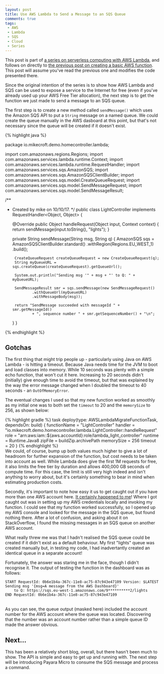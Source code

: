 ```yaml
---
layout: post
title: Use AWS Lambda to Send a Message to an SQS Queue
comments: true
tags: 
 - AWS 
 - Lambda
 - SQS 
 - Cloud
 - Series
---
```



This post is part of [a series on serverless computing with AWS Lambda](https://mikecroft.io/2017/11/02/async-home-automation-lambda-sqs.html), and follows on directly to [the previous post on creating a basic AWS function](https://mikecroft.io/2017/11/27/create-basic-lambda-java.html). This post will assume you've read the previous one and modifies the code presented there.

Since the original intention of the series is to show how AWS Lambda and SQS can be used to expose a service to the Internet for free (even if you've already used up your AWS Free Tier allocation), the next step is to get the function we just made to send a message to an SQS queue.

The first step is to create a new method called `sendMessage()` which uses the Amazon SQS API to put a `String` message on a named queue. We could create the queue manually in the AWS dasboard at this point, but that's not necessary since the queue will be created if it doesn't exist.

{% highlight java %}

package io.mikecroft.demo.homecontroller.lambda;

import com.amazonaws.regions.Regions;
import com.amazonaws.services.lambda.runtime.Context;
import com.amazonaws.services.lambda.runtime.RequestHandler;
import com.amazonaws.services.sqs.AmazonSQS;
import com.amazonaws.services.sqs.AmazonSQSClientBuilder;
import com.amazonaws.services.sqs.model.CreateQueueRequest;
import com.amazonaws.services.sqs.model.SendMessageRequest;
import com.amazonaws.services.sqs.model.SendMessageResult;

/**
 * Created by mike on 10/10/17.
 */
public class LightController implements RequestHandler<Object, Object> {

    @Override
    public Object handleRequest(Object input, Context context) {
        return sendMessage(input.toString(), "lights");
    }

    private String sendMessage(String msg, String q) {
        AmazonSQS sqs = AmazonSQSClientBuilder.standard()
                .withRegion(Regions.EU_WEST_1)
                .build();

        CreateQueueRequest createQueueRequest = new CreateQueueRequest(q);
        String myQueueURL = sqs.createQueue(createQueueRequest).getQueueUrl();

        System.out.println("Sending msg '" + msg + "' to Q: " + myQueueURL);

        SendMessageResult smr = sqs.sendMessage(new SendMessageRequest()
                .withQueueUrl(myQueueURL)
                .withMessageBody(msg));

        return "SendMessage succeeded with messageId " + smr.getMessageId()
                + ", sequence number " + smr.getSequenceNumber() + "\n";
    }
}

{% endhighlight %}

## Gotchas
The first thing that might trip people up - particularly using Java on AWS Lambda - is hitting a timeout. Because Java needs time for the JVM to boot and load classes into memory. While 10 seconds was plenty with a simple echo function, that won't cut it here. Increasing to 20 seconds didn't (initially) give enough time to avoid the timeout, but that was explained by the way the error message changed when I doubled the timeout to 40 seconds - an `OutOfMemoryError`.

The eventual changes I used so that my new function worked as smoothly as my initial one was to both set the `timeout` to 20 and the `memorySize` to 256, as shown below:

{% highlight gradle %}
task deploy(type: AWSLambdaMigrateFunctionTask, dependsOn: build) {
    functionName = "LightController"
    handler = "io.mikecroft.demo.homecontroller.lambda.LightController::handleRequest"
    role = "arn:aws:iam::${aws.accountId}:role/lambda_light_controller"
    runtime = Runtime.Java8
    zipFile = buildZip.archivePath
    memorySize = 256
    timeout = 20
}
{% endhighlight %}
&nbsp;  
We could, of course, bump up both values much higher to give a lot of headroom for further expansion of the function, but cost needs to be taken into account as well. While Lambda does give the first 1M requests for free, it also limits the free tier by duration and allows 400,000 GB seconds of compute time. For this case, the limit is still very high indeed and isn't anything to worry about, but it's certainly something to bear in mind when estimating production costs.

Secondly, it's important to note how easy it us to get caught out if you have more than one AWS account here. [It certainly happened to me](https://stackoverflow.com/questions/46676287/aws-cli-and-java-sdk-return-incorrect-urls-for-sqs-queues)! Where I got caught out was in setting up my AWS credentials locally and invoking my function. I could see that my function worked successfully, so I opened up my AWS console and looked for the message in the SQS queue, but found nothing there. After a lot of confusion, and asking about it on StackOverflow, I found the missing messages in an SQS queue on another AWS account.

What really threw me was that I hadn't realised the SQS queue could be created if it didn't exist as a default behaviour. My first "lights" queue was created manually but, in testing my code, I had inadvertantly created an identical queue in a separate account!

Fortunately, the answer was staring me in the face, though I didn't recognise it. The output of testing the function in the dashboard was as follows:

```
START RequestId: 0b6e1b4a-367c-11e8-ac75-87c943e47109 Version: $LATEST
Sending msg '{msg=A message from the AWS Dashboard}'
    to Q: https://sqs.eu-west-1.amazonaws.com/9**********2/lights
END RequestId: 0b6e1b4a-367c-11e8-ac75-87c943e47109
```
&nbsp;  
As you can see, the queue output (masked here) included the account number for the AWS account where the queue was located. Discovering that the number was an account number rather than a simple queue ID made the answer obvious.


## Next...
This has been a relatively short blog, overall, but there hasn't been much to show. The API is simple and easy to get up and running with. The next step will be introducing Payara Micro to consume the SQS message and process a command.

